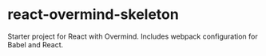 # react-overmind-skeleton
Starter project for React with Overmind. Includes webpack configuration for Babel and React.

